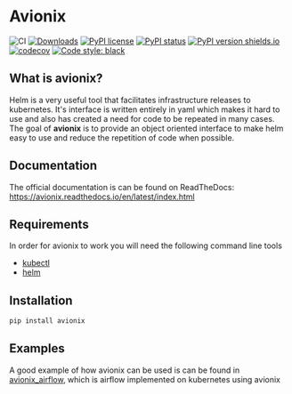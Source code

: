 
# Avionix

![CI](https://github.com/zbrookle/avionix/workflows/CI/badge.svg)
[![Downloads](https://pepy.tech/badge/avionix)](https://pepy.tech/project/avionix)
[![PyPI license](https://img.shields.io/pypi/l/avionix.svg)](https://pypi.python.org/pypi/avionix/)
[![PyPI status](https://img.shields.io/pypi/status/avionix.svg)](https://pypi.python.org/pypi/avionix/)
[![PyPI version shields.io](https://img.shields.io/pypi/v/avionix.svg)](https://pypi.python.org/pypi/avionix/)
[![codecov](https://codecov.io/gh/zbrookle/avionix/branch/master/graph/badge.svg)](https://codecov.io/gh/zbrookle/avionix)
[![Code style: black](https://img.shields.io/badge/code%20style-black-000000.svg)](https://github.com/psf/black)

## What is avionix?

Helm is a very useful tool that facilitates infrastructure releases to kubernetes. It's 
interface is written entirely in yaml which makes it hard to use and also has
created a need for code to be repeated in many cases. The goal of **avionix** is to
provide an object oriented interface to make helm easy to use and reduce the
repetition of code when possible.
   
## Documentation

The official documentation is can be found on ReadTheDocs: https://avionix.readthedocs.io/en/latest/index.html
   
## Requirements

In order for avionix to work you will need the following command line tools

- [kubectl](https://kubernetes.io/docs/tasks/tools/install-kubectl/)
- [helm](https://helm.sh/docs/intro/install/)
   
## Installation

```bash
pip install avionix
```

## Examples

A good example of how avionix can be used is can be found in [avionix_airflow](https://github.com/zbrookle/avionix_airflow), which
 is airflow implemented on kubernetes using avionix